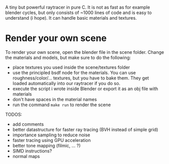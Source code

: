 A tiny but powerful raytracer in pure C. It is not as fast as for example blender cycles, but only consists of ~1000 lines of code and is easy to understand (i hope). It can handle basic materials and textures.

# Render your own scene

To render your own scene, open the blender file in the scene folder. Change the materials and models, but make sure to do the following:

- place textures you used inside the scene/textures folder
- use the principled bsdf node for the materials. You can use roughness/color/... textures, but you have to bake them. They get loaded automatically into our raytracer if you do so.
- execute the script i wrote inside Blender or export it as an obj file with materials
- don't have spaces in the material names
- run the command 
```make run```
to render the scene

TODOS:
- add comments
- better datastructure for faster ray tracing (BVH instead of simple grid)
- importance sampling to reduce noise
- faster tracing using GPU acceleration
- better tone mapping (filmic, ... ?)
- SIMD instructions?
- normal maps